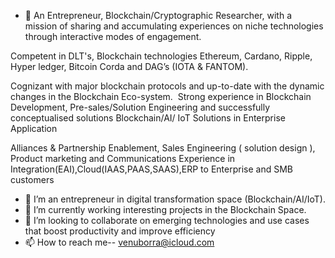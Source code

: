 - 👋 An Entrepreneur, Blockchain/Cryptographic Researcher, with a mission of sharing and accumulating experiences on niche technologies through interactive modes of engagement.

Competent in DLT's, Blockchain technologies Ethereum, Cardano, Ripple, Hyper ledger, Bitcoin Corda and DAG’s (IOTA & FANTOM).

Cognizant with major blockchain protocols and up-to-date with the dynamic changes in the Blockchain Eco-system. 
 Strong experience in Blockchain Development, Pre-sales/Solution Engineering and successfully conceptualised solutions Blockchain/AI/ IoT Solutions in Enterprise Application 

Alliances & Partnership Enablement, Sales Engineering ( solution design ), Product marketing and Communications
Experience in Integration(EAI),Cloud(IAAS,PAAS,SAAS),ERP to Enterprise and SMB customers 
- 👀 I’m an entrepreneur in digital transformation space (Blockchain/AI/IoT).
- 🌱 I’m currently working interesting projects in the Blockchain Space.
- 💞️ I’m looking to collaborate on emerging technologies and use cases that boost productivity and improve efficiency
- 📫 How to reach me-- venuborra@icloud.com

<!---
venu-stack/venu-stack is a ✨ special ✨ repository because its `README.md` (this file) appears on your GitHub profile.
You can click the Preview link to take a look at your changes.
--->
